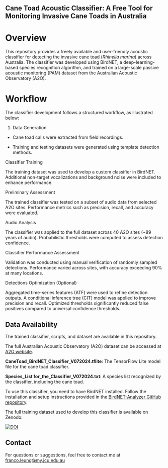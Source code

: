 ## Cane Toad Acoustic Classifier: A Free Tool for Monitoring Invasive Cane Toads in Australia

# Overview #

This repository provides a freely available and user-friendly acoustic classifier for detecting the invasive cane toad (*Rhinella marina*) across Australia. The classifier was developed using BirdNET, a deep-learning-based species recognition algorithm, and trained on a large-scale passive acoustic monitoring (PAM) dataset from the Australian Acoustic Observatory (A2O).

# Workflow #

The classifier development follows a structured workflow, as illustrated below:

1. Data Generation

- Cane toad calls were extracted from field recordings.

- Training and testing datasets were generated using template detection methods.

Classifier Training

The training dataset was used to develop a custom classifier in BirdNET.
Additional non-target vocalizations and background noise were included to enhance performance.

Preliminary Assessment

The trained classifier was tested on a subset of audio data from selected A2O sites.
Performance metrics such as precision, recall, and accuracy were evaluated.

Audio Analysis

The classifier was applied to the full dataset across 40 A2O sites (~89 years of audio).
Probabilistic thresholds were computed to assess detection confidence.

Classifier Performance Assessment

Validation was conducted using manual verification of randomly sampled detections.
Performance varied across sites, with accuracy exceeding 90% at many locations.

Detections Optimization (Optional)

Aggregated time-series features (ATF) were used to refine detection outputs.
A conditional inference tree (CIT) model was applied to improve precision and recall.
Optimized thresholds significantly reduced false positives compared to universal confidence thresholds.

## Data Availability
The trained classifier, scripts, and dataset are available in this repository.

The full Australian Acoustic Observatory (A2O) dataset can be accessed at [A2O website](https://data.acousticobservatory.org/).

**CaneToad_BirdNET_Classifier_V072024.tflite**: 
The TensorFlow Lite model file for the cane toad classifier.

**Species_List for_the_Classifier_V072024.txt**:
A species list recognized by the classifier, including the cane toad.

To use this classifier, you need to have BirdNET installed. Follow the installation and setup instructions provided in the [BirdNET-Analyzer GitHub repository](https://github.com/kahst/BirdNET-Analyzer).

The full training dataset used to develop this classifier is available on Zenodo:

[![DOI](https://zenodo.org/badge/DOI/10.5281/zenodo.13826911.svg)](https://doi.org/10.5281/zenodo.13826911)

## Contact
For questions or suggestions, feel free to contact me at franco.leung@my.jcu.edu.au



